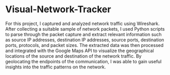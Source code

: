 # Visual-Network-Tracker

For this project, I captured and analyzed network traffic using Wireshark. After collecting a suitable sample of network packets, I used Python scripts to parse through the packet capture and extract relevant information such as source IP addresses, destination IP addresses, source ports, destination ports, protocols, and packet sizes. The extracted data was then processed and integrated with the Google Maps API to visualize the geographical locations of the source and destination of the network traffic. By geolocating the endpoints of the communication, I was able to gain useful insights into the traffic patterns on the network. 
